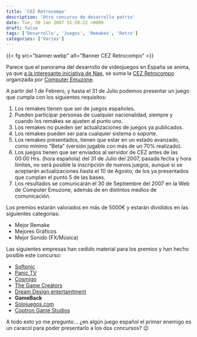 ```yaml
---
title: 'CEZ Retrocompo'
description: 'Otro concurso de desarrollo patrio'
date: Tue, 30 Jan 2007 15:59:22 +0000
draft: false
tags: ['Desarrollo', 'Juegos', 'Remakes', 'Retro']
categories: ['Varios']
---
```


{{< fg src="banner.webp" alt="Banner CEZ Retrocompo" >}}

Parece que el panorama del desarrollo de videojuegos en España se anima, ya que [a la interesante iniciativa de Nae](/1er-concurso-de-desarrollo-de-videojuegos-tu-tambien-puedes/), se suma la [CEZ Retrocompo](http://retrocompo.computeremuzone.com/) organizada por [Computer Emuzone](http://computeremuzone.com/).

A partir del 1 de Febrero, y hasta el 31 de Julio podemos presentar un juego que cumpla con los siguientes requisitos:

1.  Los remakes tienen que ser de juegos españoles.
2.  Pueden participar personas de cualquier nacionalidad, siempre y cuando los remakes se ajusten al punto uno.
3.  Los remakes no pueden ser actualizaciones de juegos ya publicados.
4.  Los remakes pueden ser para cualquier sistema o soporte.
5.  Los remakes presentados, tienen que estar en un estado avanzado, como mínimo "Beta" (versión jugable con más de un 70% realizado).
6.  Los juegos tienen que ser enviados al servidor de CEZ antes de las 00:00 Hrs. (hora española) del 31 de Julio del 2007, pasada fecha y hora límites, no será posible la inscripción de nuevos juegos, aunque si se aceptarán actualizaciones hasta el 10 de Agosto, de los ya presentados que cumplan el punto 5 de las bases.
7.  Los resultados se comunicarán el 30 de Septiembre del 2007 en la Web de Computer Emuzone, además de en distintos medios de comunicación.

Los premios estarán valorados en más de 5000€ y estarán divididos en las siguientes categorías:

*   Mejor Remake
*   Mejores Gráficos
*   Mejor Sonido (FX/Música)

Las siguientes empresas han cedido material para los premios y han hecho posible este concurso:

*   [Softonic](http://www.softonic.es/)
*   [Panic TV](http://www.panictv.net/)
*   [Cosmigo](http://www.cosmigo.com/)
*   [The Game Creators](http://www.thegamecreators.com/)
*   [Dream Design entertaintment](http://www.glbasic.com)
*   **GameBack**
*   [Solojuegos.com](http://www.solojuegos.com/)
*   [Coptron Game Studios](http://www.coptronstudios.com/)

A todo esto yo me pregunto... ¿en algún juego español el primer enemigo es un caracol para poder presentarlo a los dos concursos? :wink: